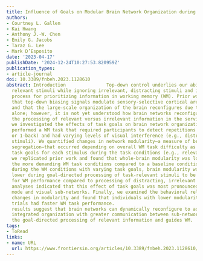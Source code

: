 ```yaml
---
title: Influence of Goals on Modular Brain Network Organization during Working Memory
authors:
- Courtney L. Gallen
- Kai Hwang
- Anthony J.-W. Chen
- Emily G. Jacobs
- Taraz G. Lee
- Mark D’Esposito
date: '2023-04-17'
publishDate: '2024-12-24T10:27:53.820959Z'
publication_types:
- article-journal
doi: 10.3389/fnbeh.2023.1128610
abstract: Introduction               Top-down control underlies our ability to attend
  relevant stimuli while ignoring irrelevant, distracting stimuli and is a critical
  process for prioritizing information in working memory (WM). Prior work has demonstrated
  that top-down biasing signals modulate sensory-selective cortical areas during WM,
  and that the large-scale organization of the brain reconfigures due to WM demands
  alone; however, it is not yet understood how brain networks reconfigure between
  the processing of relevant versus irrelevant information in the service of WM.                                         Methods               Here,
  we investigated the effects of task goals on brain network organization while participants
  performed a WM task that required participants to detect repetitions (e.g., 0-back
  or 1-back) and had varying levels of visual interference (e.g., distracting, irrelevant
  stimuli). We quantified changes in network modularity–a measure of brain sub-network
  segregation–that occurred depending on overall WM task difficulty as well as trial-level
  task goals for each stimulus during the task conditions (e.g., relevant or irrelevant).                                         Results               First,
  we replicated prior work and found that whole-brain modularity was lower during
  the more demanding WM task conditions compared to a baseline condition. Further,
  during the WM conditions with varying task goals, brain modularity was selectively
  lower during goal-directed processing of task-relevant stimuli to be remembered
  for WM performance compared to processing of distracting, irrelevant stimuli. Follow-up
  analyses indicated that this effect of task goals was most pronounced in default
  mode and visual sub-networks. Finally, we examined the behavioral relevance of these
  changes in modularity and found that individuals with lower modularity for relevant
  trials had faster WM task performance.                                         Discussion               These
  results suggest that brain networks can dynamically reconfigure to adopt a more
  integrated organization with greater communication between sub-networks that supports
  the goal-directed processing of relevant information and guides WM.
tags:
- ToRead
links:
- name: URL
  url: https://www.frontiersin.org/articles/10.3389/fnbeh.2023.1128610/full
---
```

